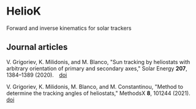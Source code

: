 # HelioK
Forward and inverse kinematics for solar trackers

## Journal articles 
V. Grigoriev, K. Milidonis, and M. Blanco, "Sun tracking by heliostats with arbitrary orientation of primary and secondary axes," Solar Energy <b>207</b>, 1384–1389 (2020).&emsp;<a href="https://doi.org/10.1016/j.solener.2020.07.086">doi</a>

V. Grigoriev, K. Milidonis, M. Blanco, and M. Constantinou, "Method to determine the tracking angles of heliostats," MethodsX <b>8</b>, 101244 (2021).&emsp;<a href="https://doi.org/10.1016/j.mex.2021.101244">doi</a>
